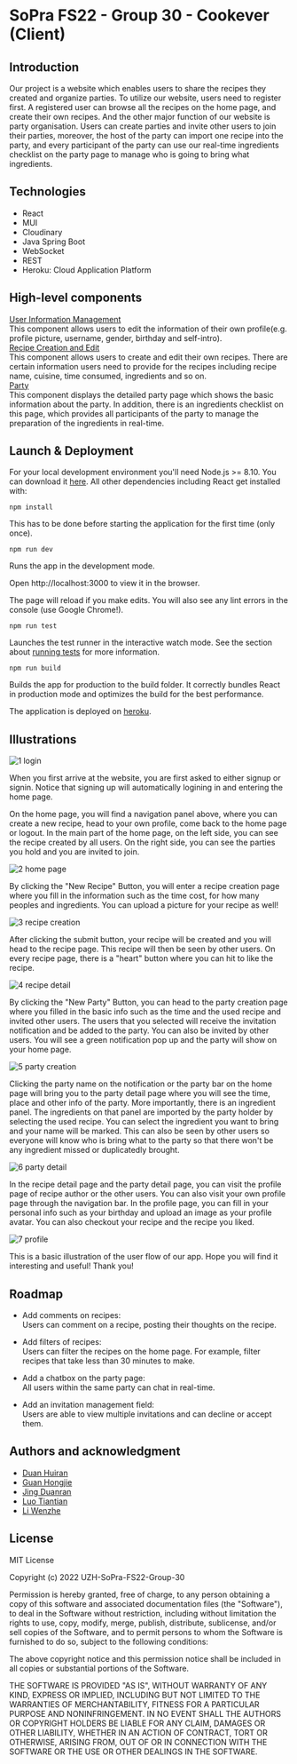 # SoPra FS22 - Group 30 - Cookever (Client)

## Introduction
Our project is a website which enables users to share the recipes they created and organize parties. To utilize our website, users need to register first. A registered user can browse all the recipes on the home page, and create their own recipes. And the other major function of our website is party organisation. Users can create parties and invite other users to join their parties, moreover, the host of the party can import one recipe into the party, and every participant of the party can use our real-time ingredients checklist on the party page to manage who is going to bring what ingredients.

## Technologies
* React
* MUI
* Cloudinary
* Java Spring Boot
* WebSocket
* REST
* Heroku: Cloud Application Platform

## High-level components
[User Information Management](https://github.com/sopra-fs22-group-30/sopra-fs22-group-30-client/blob/master/src/components/views/Profile_edit.js) <br/>
This component allows users to edit the information of their own profile(e.g. profile picture, username, gender, birthday and self-intro).<br/>
[Recipe Creation and Edit](https://github.com/sopra-fs22-group-30/sopra-fs22-group-30-client/blob/master/src/components/views/Recipe_creation_or_edit.js) <br/>
This component allows users to create and edit their own recipes. There are certain information users need to provide for the recipes including recipe name, cuisine, time consumed, ingredients and so on.<br/>
[Party](https://github.com/sopra-fs22-group-30/sopra-fs22-group-30-client/blob/master/src/components/views/Party.js) <br/>
This component displays the detailed party page which shows the basic information about the party. In addition, there is an ingredients checklist on this page, which provides all participants of the party to manage the preparation of the ingredients in real-time.<br/>
## Launch & Deployment
For your local development environment you'll need Node.js >= 8.10. You can download it [here](https://nodejs.org/en/). All other dependencies including React get installed with:

`npm install`

This has to be done before starting the application for the first time (only once).

`npm run dev`

Runs the app in the development mode.

Open http://localhost:3000 to view it in the browser.

The page will reload if you make edits.
You will also see any lint errors in the console (use Google Chrome!).

`npm run test`

Launches the test runner in the interactive watch mode.
See the section about [running tests](https://create-react-app.dev/docs/running-tests/) for more information.

`npm run build`

Builds the app for production to the build folder.
It correctly bundles React in production mode and optimizes the build for the best performance.

The application is deployed on [heroku](https://sopra-fs22-group-30-client.herokuapp.com/login).

## Illustrations

![1 login](https://user-images.githubusercontent.com/49683560/170845161-0fc26952-dc93-4d34-b19a-365425459347.png)

When you first arrive at the website, you are first asked to either signup or signin. Notice that signing up will automatically logining in and entering the home page. 

On the home page, you will find a navigation panel above, where you can create a new recipe, head to your own profile, come back to the home page or logout. In the main part of the home page, on the left side, you can see the recipe created by all users. On the right side, you can see the parties you hold and you are invited to join.

![2 home page](https://user-images.githubusercontent.com/49683560/170845039-d262bf88-6ae0-4214-a101-dcbdde0fc63a.png)

By clicking the "New Recipe" Button, you will enter a recipe creation page where you fill in the information such as the time cost, for how many peoples and ingredients. You can upload a picture for your recipe as well!

![3 recipe creation](https://user-images.githubusercontent.com/49683560/170845044-95e8849f-d6d2-4410-8bf5-c5ba2fcbfe5a.png)

After clicking the submit button, your recipe will be created and you will head to the recipe page. This recipe will then be seen by other users. On every recipe page, there is a "heart" button where you can hit to like the recipe. 

![4 recipe detail](https://user-images.githubusercontent.com/49683560/170845047-5a9a8ce8-9a89-4250-9a88-9e10e69ba4e9.png)

By clicking the "New Party" Button, you can head to the party creation page where you filled in the basic info such as the time and the used recipe and invited other users. The users that you selected will receive the invitation notification and be added to the party. You can also be invited by other users. You will see a green notification pop up and the party will show on your home page.

![5 party creation](https://user-images.githubusercontent.com/49683560/170845058-863e2422-8430-4528-96f3-b71f0b87df24.png)

Clicking the party name on the notification or the party bar on the home page will bring you to the party detail page where you will see the time, place and other info of the party. More importantly, there is an ingredient panel. The ingredients on that panel are imported by the party holder by selecting the used recipe. You can select the ingredient you want to bring and your name will be marked. This can also be seen by other users so everyone will know who is bring what to the party so that there won't be any ingredient missed or duplicatedly brought.

![6 party detail](https://user-images.githubusercontent.com/49683560/170845086-58809554-7e1c-4a0a-98ef-56e25ae7839d.png)

In the recipe detail page and the party detail page, you can visit the profile page of recipe author or the other users. You can also visit your own profile page through the navigation bar. In the profile page, you can fill in your personal info such as your birthday and upload an image as your profile avatar. You can also checkout your recipe and the recipe you liked.

![7 profile](https://user-images.githubusercontent.com/49683560/170845089-0c42021a-6a02-4159-9084-561765f8087b.png)

This is a basic illustration of the user flow of our app. 
Hope you will find it interesting and useful! Thank you!






## Roadmap
- Add comments on recipes:<br/>
Users can comment on a recipe, posting their thoughts on the recipe.

- Add filters of recipes:<br/>
Users can filter the recipes on the home page. For example, filter recipes that take less than 30 minutes to make.

- Add a chatbox on the party page:<br/>
All users within the same party can chat in real-time.

- Add an invitation management field:<br/>
Users are able to view multiple invitations and can decline or accept them.

## Authors and acknowledgment
- [Duan Huiran](https://github.com/duanhuiran)
- [Guan Hongjie](https://github.com/HJGuan)
- [Jing Duanran](https://github.com/duanranjing)
- [Luo Tiantian](https://github.com/tluo3032)
- [Li Wenzhe](https://github.com/wenzli0510)

## License
MIT License

Copyright (c) 2022 UZH-SoPra-FS22-Group-30

Permission is hereby granted, free of charge, to any person obtaining a copy of this software and associated documentation files (the "Software"), to deal in the Software without restriction, including without limitation the rights to use, copy, modify, merge, publish, distribute, sublicense, and/or sell copies of the Software, and to permit persons to whom the Software is furnished to do so, subject to the following conditions:

The above copyright notice and this permission notice shall be included in all
copies or substantial portions of the Software.

THE SOFTWARE IS PROVIDED "AS IS", WITHOUT WARRANTY OF ANY KIND, EXPRESS OR IMPLIED, INCLUDING BUT NOT LIMITED TO THE WARRANTIES OF MERCHANTABILITY, FITNESS FOR A PARTICULAR PURPOSE AND NONINFRINGEMENT. IN NO EVENT SHALL THE AUTHORS OR COPYRIGHT HOLDERS BE LIABLE FOR ANY CLAIM, DAMAGES OR OTHER LIABILITY, WHETHER IN AN ACTION OF CONTRACT, TORT OR OTHERWISE, ARISING FROM, OUT OF OR IN CONNECTION WITH THE SOFTWARE OR THE USE OR OTHER DEALINGS IN THE SOFTWARE.
